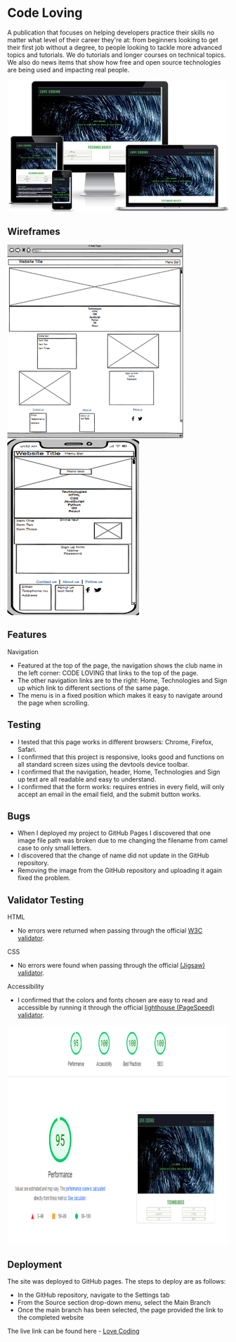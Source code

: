 # Code Loving

A publication that focuses on helping developers practice their skills no matter what level of their career they're at: from beginners looking to get their first job without a degree, to people looking to tackle more advanced topics and tutorials. We do tutorials and longer courses on technical topics. We also do news items that show how free and open source technologies are being used and impacting real people.

<img src="assets/images/amiresponsive.png">

###

## Wireframes

<img src="assets/images/wireframebrowser.png" width="400" height="440"> <img src="assets/images/wireframemobile.png" width="300" height="400">

## Features

Navigation
<ul> 
  <li>Featured at the top of the page, the navigation shows the club name in the left corner: CODE LOVING that links to the top of the page.</li>
  <li>The other navigation links are to the right: Home, Technologies and Sign up which link to different sections of the same page.</li>
  <li>The menu is in a fixed position which makes it easy to navigate around the page when scrolling.</li>
</ul>

## Testing

<ul>
  <li>I tested that this page works in different browsers: Chrome, Firefox, Safari.</li>
  <li>I confirmed that this project is responsive, looks good and functions on all standard screen sizes using the devtools device toolbar.</li>
  <li>I confirmed that the navigation, header, Home, Technologies and Sign up text are all readable and easy to understand.</li>
  <li>I confirmed that the form works: requires entries in every field, will only accept an email in the email field, and the submit button works.</li>
</ul>

## Bugs

<ul>
  <li>When I deployed my project to GitHub Pages I discovered that one image file path was broken due to me changing the filename from camel case to only small letters.</li>
  <li>I discovered that the change of name did not update in the GitHub repository.</li>
  <li>Removing the image from the GitHub repository and uploading it again fixed the problem.</li>
</ul>

## Validator Testing

HTML
<ul>
  <li>No errors were returned when passing through the official <a href="https://validator.w3.org/">W3C validator</a>.</li>
</ul>
CSS
<ul>
  <li>No errors were found when passing through the official <a href="https://jigsaw.w3.org/css-validator/">(Jigsaw) validator</a>.</li>
</ul>
Accessibility
<ul>
  <li>I confirmed that the colors and fonts chosen are easy to read and accessible by running it through the official <a href="https://pagespeed.web.dev/">lighthouse (PageSpeed) validator</a>.</li>
</ul>
<img src="assets/images/accessibility.png" width="800" height="500">

## Deployment

The site was deployed to GitHub pages. The steps to deploy are as follows:
<ul>
  <li>In the GitHub repository, navigate to the Settings tab</li>
  <li>From the Source section drop-down menu, select the Main Branch</li>
  <li>Once the main branch has been selected, the page provided the link to the completed website</li>
</ul>
The live link can be found here - <a href="https://berger101.github.io/codeLoving/">Love Coding</a>
